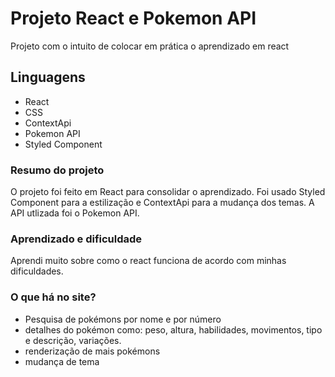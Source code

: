# Projeto React e Pokemon API

Projeto com o intuito de colocar em prática o aprendizado em react 

## Linguagens

- React
- CSS
- ContextApi
- Pokemon API
- Styled Component

### Resumo do projeto
O projeto foi feito em React para consolidar o aprendizado. Foi usado Styled Component para a estilização e ContextApi para a mudança dos temas. A API utlizada foi o Pokemon API. 

### Aprendizado e dificuldade
 Aprendi muito sobre como o react funciona de acordo com minhas dificuldades. 

### O que há no site? 
- Pesquisa de pokémons por nome e por número
- detalhes do pokémon como: peso, altura, habilidades, movimentos, tipo e descrição, variações. 
- renderização de mais pokémons
- mudança de tema